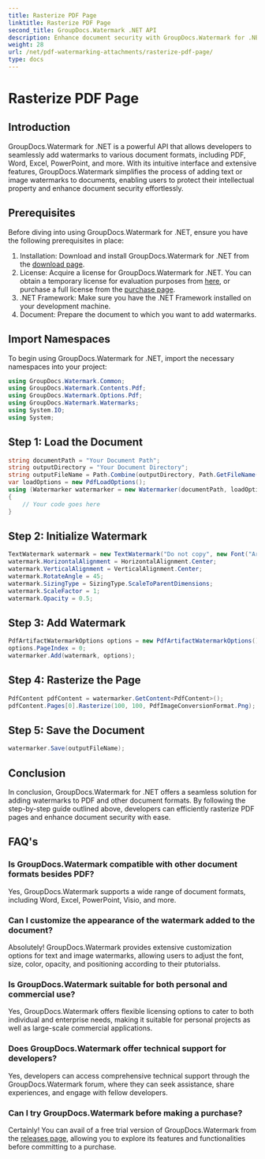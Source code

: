 ```yaml
---
title: Rasterize PDF Page
linktitle: Rasterize PDF Page
second_title: GroupDocs.Watermark .NET API
description: Enhance document security with GroupDocs.Watermark for .NET. Add watermarks to PDF and other formats seamlessly.
weight: 28
url: /net/pdf-watermarking-attachments/rasterize-pdf-page/
type: docs
---
```

# Rasterize PDF Page

## Introduction
GroupDocs.Watermark for .NET is a powerful API that allows developers to seamlessly add watermarks to various document formats, including PDF, Word, Excel, PowerPoint, and more. With its intuitive interface and extensive features, GroupDocs.Watermark simplifies the process of adding text or image watermarks to documents, enabling users to protect their intellectual property and enhance document security effortlessly.
## Prerequisites
Before diving into using GroupDocs.Watermark for .NET, ensure you have the following prerequisites in place:
1. Installation: Download and install GroupDocs.Watermark for .NET from the [download page](https://releases.groupdocs.com/Watermark/net/).
2. License: Acquire a license for GroupDocs.Watermark for .NET. You can obtain a temporary license for evaluation purposes from [here](https://purchase.groupdocs.com/temporary-license/), or purchase a full license from the [purchase page](https://purchase.groupdocs.com/buy).
3. .NET Framework: Make sure you have the .NET Framework installed on your development machine.
4. Document: Prepare the document to which you want to add watermarks.

## Import Namespaces
To begin using GroupDocs.Watermark for .NET, import the necessary namespaces into your project:
```csharp
using GroupDocs.Watermark.Common;
using GroupDocs.Watermark.Contents.Pdf;
using GroupDocs.Watermark.Options.Pdf;
using GroupDocs.Watermark.Watermarks;
using System.IO;
using System;
```
## Step 1: Load the Document
```csharp
string documentPath = "Your Document Path";
string outputDirectory = "Your Document Directory";
string outputFileName = Path.Combine(outputDirectory, Path.GetFileName(documentPath));
var loadOptions = new PdfLoadOptions();
using (Watermarker watermarker = new Watermarker(documentPath, loadOptions))
{
    // Your code goes here
}
```
## Step 2: Initialize Watermark
```csharp
TextWatermark watermark = new TextWatermark("Do not copy", new Font("Arial", 8));
watermark.HorizontalAlignment = HorizontalAlignment.Center;
watermark.VerticalAlignment = VerticalAlignment.Center;
watermark.RotateAngle = 45;
watermark.SizingType = SizingType.ScaleToParentDimensions;
watermark.ScaleFactor = 1;
watermark.Opacity = 0.5;
```
## Step 3: Add Watermark
```csharp
PdfArtifactWatermarkOptions options = new PdfArtifactWatermarkOptions();
options.PageIndex = 0;
watermarker.Add(watermark, options);
```
## Step 4: Rasterize the Page
```csharp
PdfContent pdfContent = watermarker.GetContent<PdfContent>();
pdfContent.Pages[0].Rasterize(100, 100, PdfImageConversionFormat.Png);
```
## Step 5: Save the Document
```csharp
watermarker.Save(outputFileName);
```

## Conclusion
In conclusion, GroupDocs.Watermark for .NET offers a seamless solution for adding watermarks to PDF and other document formats. By following the step-by-step guide outlined above, developers can efficiently rasterize PDF pages and enhance document security with ease.
## FAQ's
### Is GroupDocs.Watermark compatible with other document formats besides PDF?
Yes, GroupDocs.Watermark supports a wide range of document formats, including Word, Excel, PowerPoint, Visio, and more.
### Can I customize the appearance of the watermark added to the document?
Absolutely! GroupDocs.Watermark provides extensive customization options for text and image watermarks, allowing users to adjust the font, size, color, opacity, and positioning according to their ptutorialss.
### Is GroupDocs.Watermark suitable for both personal and commercial use?
Yes, GroupDocs.Watermark offers flexible licensing options to cater to both individual and enterprise needs, making it suitable for personal projects as well as large-scale commercial applications.
### Does GroupDocs.Watermark offer technical support for developers?
Yes, developers can access comprehensive technical support through the GroupDocs.Watermark forum, where they can seek assistance, share experiences, and engage with fellow developers.
### Can I try GroupDocs.Watermark before making a purchase?
Certainly! You can avail of a free trial version of GroupDocs.Watermark from the [releases page](https://releases.groupdocs.com/), allowing you to explore its features and functionalities before committing to a purchase.
